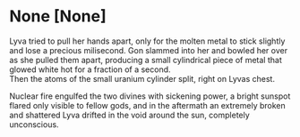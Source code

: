 # None [None]
Lyva tried to pull her hands apart, only for the molten metal to stick slightly and lose a precious milisecond. Gon slammed into her and bowled her over as she pulled them apart, producing a small cylindrical piece of metal that glowed white hot for a fraction of a second.    
Then the atoms of the small uranium cylinder split, right on Lyvas chest.    

Nuclear fire engulfed the two divines with sickening power, a bright sunspot flared only visible to fellow gods, and in the aftermath an extremely broken and shattered Lyva drifted in the void around the sun, completely unconscious.
